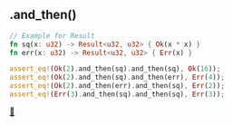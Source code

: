 ## .and_then()


```rust
// Example for Result
fn sq(x: u32) -> Result<u32, u32> { Ok(x * x) }
fn err(x: u32) -> Result<u32, u32> { Err(x) }

assert_eq!(Ok(2).and_then(sq).and_then(sq), Ok(16));
assert_eq!(Ok(2).and_then(sq).and_then(err), Err(4));
assert_eq!(Ok(2).and_then(err).and_then(sq), Err(2));
assert_eq!(Err(3).and_then(sq).and_then(sq), Err(3));
```

[📒](https://doc.rust-lang.org/std/result/enum.Result.html#method.and_then)